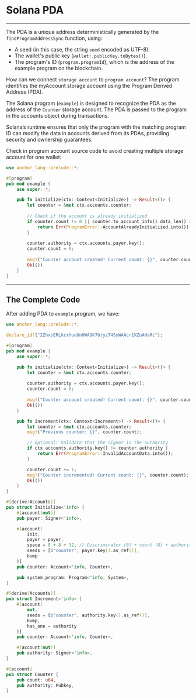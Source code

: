 # Solana PDA

---

The PDA is a unique address deterministically generated by the `findProgramAddressSync` function, using:
- A seed (in this case, the string `seed` encoded as UTF-8).
- The wallet's public key (`wallet!.publicKey.toBytes()`).
- The program's ID (`program.programId`), which is the address of the example program on the blockchain.

How can we connect `storage account` to `program account`?
The program identifies the myAccount storage account using the Program Derived Address (PDA).

The Solana program (`example`) is designed to recognize the PDA as the address of the `Counter` storage account. The PDA is passed to the program in the accounts object during transactions.

Solana’s runtime ensures that only the program with the matching program ID can modify the data in accounts derived from its PDAs, providing security and ownership guarantees.

Check in program account source code to avoid creating multiple storage account for one wallet:

```rust
use anchor_lang::prelude::*;

#[program]
pub mod example {
    use super::*;

    pub fn initialize(ctx: Context<Initialize>) -> Result<()> {
        let counter = &mut ctx.accounts.counter;
        
        // Check if the account is already initialized
        if counter.count != 0 || counter.to_account_info().data_len() > 0 {
            return Err(ProgramError::AccountAlreadyInitialized.into());
        }
        
        counter.authority = ctx.accounts.payer.key();
        counter.count = 0;
        
        msg!("Counter account created! Current count: {}", counter.count);
        Ok(())
    }
}
```

---

## The Complete Code

After adding PDA to `example` program, we have:

```rust
use anchor_lang::prelude::*;

declare_id!("2ZhxsERLkcxYuuUnHWA9K7btyzT4SyWAAcr1XZuAHaRc");

#[program]
pub mod example {
    use super::*;

    pub fn initialize(ctx: Context<Initialize>) -> Result<()> {
        let counter = &mut ctx.accounts.counter;
        
        counter.authority = ctx.accounts.payer.key();
        counter.count = 0;
        
        msg!("Counter account created! Current count: {}", counter.count);
        Ok(())
    }

    pub fn increment(ctx: Context<Increment>) -> Result<()> {
        let counter = &mut ctx.accounts.counter;
        msg!("Previous counter: {}", counter.count);

        // Optional: Validate that the signer is the authority
        if ctx.accounts.authority.key() != counter.authority {
            return Err(ProgramError::InvalidAccountData.into());
        }

        counter.count += 1;
        msg!("Counter incremented! Current count: {}", counter.count);
        Ok(())
    }
}

#[derive(Accounts)]
pub struct Initialize<'info> {
    #[account(mut)]
    pub payer: Signer<'info>,

    #[account(
        init,
        payer = payer,
        space = 8 + 8 + 32, // Discriminator (8) + count (8) + authority (32)
        seeds = [b"counter", payer.key().as_ref()],
        bump
    )]
    pub counter: Account<'info, Counter>,

    pub system_program: Program<'info, System>,
}

#[derive(Accounts)]
pub struct Increment<'info> {
    #[account(
        mut,
        seeds = [b"counter", authority.key().as_ref()],
        bump,
        has_one = authority
    )]
    pub counter: Account<'info, Counter>,

    #[account(mut)]
    pub authority: Signer<'info>,
}

#[account]
pub struct Counter {
    pub count: u64,
    pub authority: Pubkey,
}
```